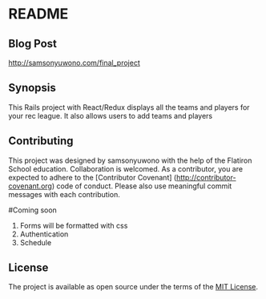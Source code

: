 # README

## Blog Post

http://samsonyuwono.com/final_project

## Synopsis

This Rails project with React/Redux displays all the teams and players for your rec league. It also allows users to add teams and players


## Contributing

This project was designed by samsonyuwono with the help of the Flatiron School education. Collaboration is welcomed. As a contributor, you are expected to adhere to the [Contributor Covenant] (http://contributor-covenant.org) code of conduct. Please also use meaningful commit messages with each contribution.

#Coming soon
1) Forms will be formatted with css
2) Authentication
3) Schedule

## License

The project is available as open source under the terms of the [MIT License](http://opensource.org/licenses/MIT).
